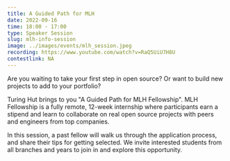 ```yaml
---
title: A Guided Path for MLH
date: 2022-09-16
time: 18:00 - 17:00
type: Speaker Session
slug: mlh-info-session
image: ../images/events/mlh_session.jpeg
recording: https://www.youtube.com/watch?v=RaQ5UiU7H8U
contestlink: NA
---
```


Are you waiting to take your first step in open source? Or want to build new projects to add to your portfolio?

Turing Hut brings to you "A Guided Path for MLH Fellowship". MLH Fellowship is a fully remote, 12-week internship where participants earn a stipend and learn to collaborate on real open source projects with peers and engineers from top companies.

In this session, a past fellow will walk us through the application process, and share their tips for getting selected. We invite interested students from all branches and years to join in and explore this opportunity.